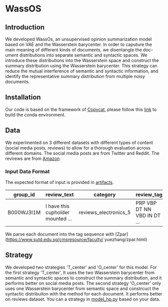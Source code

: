 # WassOS

## Introduction

We developed WassOs, an unsupervised opinion summarization model based on VAE and the
Wasserstein barycenter. In order to caputure the main meaning of different kinds of documents, we disentangle the doc-
ument distributions into separate semantic and syntactic spaces. We introduce these distributions into the Wasserstein
space and construct the summary distribution using the Wasserstein barycenter. This strategy can reduce the
mutual interference of semantic and syntactic information, and identify the representative
summary distribution from multiple noisy documents. 

## Installation

Our code is based on the framework of [Copycat](https://arxiv.org/abs/1911.02247), please follow this [link](https://github.com/abrazinskas/Copycat-abstractive-opinion-summarizer) to build the conda environment.

## Data

We experimented on 3 different datasets with different types
of content (social media posts, reviews) to allow
for a thorough evaluation across different domains. The social media posts are from Twitter and Reddit. The revirews are from [Amazon](https://cseweb.ucsd.edu/~jmcauley/datasets.html).

### Input Data Format

The expected format of input is provided in [artifacts](artifacts/amazon/data/input_example). 

group_id | review_text | category | review_tag
--- | --- | --- | ---
B000WJ3I1M | I have this cupholder mounted ...  | reviews_electronics_5 | PRP VBP DT NN VBD IN DT ...

We parse each document into the tag sequence with [Zpar](https://www.sutd.edu.sg/cmsresource/faculty/
yuezhang/zpar.html)

## Strategy

We developed two strategies 'T_center' and 'O_center' for this model. For the first strategy 'T_center', It uses the two Wasserstein barycenter 
from semantic and syntactic spaces to construct the summary distribution, and it performs better on social media posts. The second strategy 'O_center' only 
uses one Wasserstein barycenter from semantic space and constrcuct the syntactic distribuiton with the method for each document. It performs better on 
reviews dataset. You can a strategy in [model_hp.py](wassos/utils/hparams/model_hp.py) based on your data.



